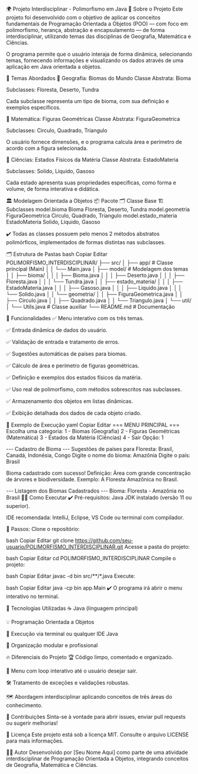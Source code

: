 🌍 Projeto Interdisciplinar - Polimorfismo em Java
🚀 Sobre o Projeto
Este projeto foi desenvolvido com o objetivo de aplicar os conceitos fundamentais de Programação Orientada a Objetos (POO) — com foco em polimorfismo, herança, abstração e encapsulamento — de forma interdisciplinar, utilizando temas das disciplinas de Geografia, Matemática e Ciências.

O programa permite que o usuário interaja de forma dinâmica, selecionando temas, fornecendo informações e visualizando os dados através de uma aplicação em Java orientada a objetos.

🌟 Temas Abordados
📍 Geografia: Biomas do Mundo
Classe Abstrata: Bioma

Subclasses: Floresta, Deserto, Tundra

Cada subclasse representa um tipo de bioma, com sua definição e exemplos específicos.

🔺 Matemática: Figuras Geométricas
Classe Abstrata: FiguraGeometrica

Subclasses: Circulo, Quadrado, Triangulo

O usuário fornece dimensões, e o programa calcula área e perímetro de acordo com a figura selecionada.

🔬 Ciências: Estados Físicos da Matéria
Classe Abstrata: EstadoMateria

Subclasses: Solido, Liquido, Gasoso

Cada estado apresenta suas propriedades específicas, como forma e volume, de forma interativa e didática.

🏛️ Modelagem Orientada a Objetos
📦 Pacote	🗂️ Classe Base	🏗️ Subclasses
model.bioma	Bioma	Floresta, Deserto, Tundra
model.geometria	FiguraGeometrica	Circulo, Quadrado, Triangulo
model.estado_materia	EstadoMateria	Solido, Liquido, Gasoso

✔️ Todas as classes possuem pelo menos 2 métodos abstratos polimórficos, implementados de formas distintas nas subclasses.

🗂️ Estrutura de Pastas
bash
Copiar
Editar
POLIMORFISMO_INTERDISCIPLINAR/
├── src/
│   ├── app/                        # Classe principal (Main)
│   │   └── Main.java
│   ├── model/                      # Modelagem dos temas
│   │   ├── bioma/
│   │   │   ├── Bioma.java
│   │   │   ├── Deserto.java
│   │   │   ├── Floresta.java
│   │   │   └── Tundra.java
│   │   ├── estado_materia/
│   │   │   ├── EstadoMateria.java
│   │   │   ├── Gasoso.java
│   │   │   ├── Liquido.java
│   │   │   └── Solido.java
│   │   └── geometria/
│   │       ├── FiguraGeometrica.java
│   │       ├── Circulo.java
│   │       ├── Quadrado.java
│   │       └── Triangulo.java
│   └── util/
│       └── Utils.java               # Classe auxiliar
└── README.md                        # Documentação

🧠 Funcionalidades
✅ Menu interativo com os três temas.

✅ Entrada dinâmica de dados do usuário.

✅ Validação de entrada e tratamento de erros.

✅ Sugestões automáticas de países para biomas.

✅ Cálculo de área e perímetro de figuras geométricas.

✅ Definição e exemplos dos estados físicos da matéria.

✅ Uso real de polimorfismo, com métodos sobrescritos nas subclasses.

✅ Armazenamento dos objetos em listas dinâmicas.

✅ Exibição detalhada dos dados de cada objeto criado.

🎯 Exemplo de Execução
yaml
Copiar
Editar
=== MENU PRINCIPAL ===
Escolha uma categoria:
1 - Biomas (Geografia)
2 - Figuras Geométricas (Matemática)
3 - Estados da Matéria (Ciências)
4 - Sair
Opção: 1

--- Cadastro de Bioma ---
Sugestões de países para Floresta: Brasil, Canadá, Indonésia, Congo
Digite o nome do bioma: Amazônia
Digite o país: Brasil

Bioma cadastrado com sucesso!
Definição: Área com grande concentração de árvores e biodiversidade.
Exemplo: A Floresta Amazônica no Brasil.

--- Listagem dos Biomas Cadastrados ---
Bioma: Floresta - Amazônia no Brasil
🏃‍♂️ Como Executar
✔️ Pré-requisitos:
Java JDK instalado (versão 11 ou superior).

IDE recomendada: IntelliJ, Eclipse, VS Code ou terminal com compilador.

🚦 Passos:
Clone o repositório:

bash
Copiar
Editar
git clone https://github.com/seu-usuario/POLIMORFISMO_INTERDISCIPLINAR.git
Acesse a pasta do projeto:

bash
Copiar
Editar
cd POLIMORFISMO_INTERDISCIPLINAR
Compile o projeto:

bash
Copiar
Editar
javac -d bin src/**/*.java
Execute:

bash
Copiar
Editar
java -cp bin app.Main
✔️ O programa irá abrir o menu interativo no terminal.

📜 Tecnologias Utilizadas
☕ Java (linguagem principal)

💡 Programação Orientada a Objetos

🔧 Execução via terminal ou qualquer IDE Java

📂 Organização modular e profissional

🔥 Diferenciais do Projeto
🏆 Código limpo, comentado e organizado.

🔄 Menu com loop interativo até o usuário desejar sair.

🛠️ Tratamento de exceções e validações robustas.

🗺️ Abordagem interdisciplinar aplicando conceitos de três áreas do conhecimento.

🤝 Contribuições
Sinta-se à vontade para abrir issues, enviar pull requests ou sugerir melhorias!

📝 Licença
Este projeto está sob a licença MIT. Consulte o arquivo LICENSE para mais informações.

👨‍💻 Autor
Desenvolvido por [Seu Nome Aqui] como parte de uma atividade interdisciplinar de Programação Orientada a Objetos, integrando conceitos de Geografia, Matemática e Ciências.
